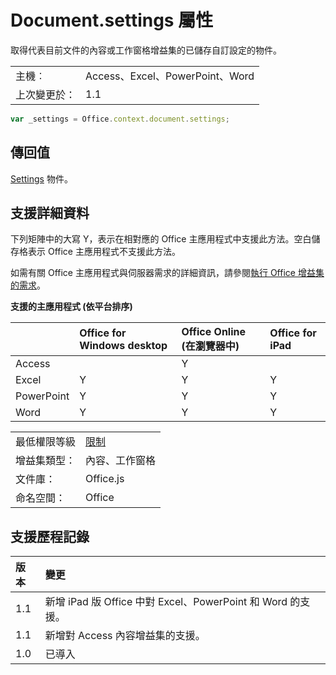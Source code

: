 
# <a name="document.settings-property"></a>Document.settings 屬性
取得代表目前文件的內容或工作窗格增益集的已儲存自訂設定的物件。

|||
|:-----------------|:--------------------------------|
| 主機︰           | Access、Excel、PowerPoint、Word |
| 上次變更於： | 1.1                             |

```js
var _settings = Office.context.document.settings;
```

## <a name="return-value"></a>傳回值

[Settings](./settings.md) 物件。

## <a name="support-details"></a>支援詳細資料

下列矩陣中的大寫 Y，表示在相對應的 Office 主應用程式中支援此方法。空白儲存格表示 Office 主應用程式不支援此方法。

如需有關 Office 主應用程式與伺服器需求的詳細資訊，請參閱[執行 Office 增益集的需求](../../docs/overview/requirements-for-running-office-add-ins.md)。

**支援的主應用程式 (依平台排序)**

|             | Office for Windows desktop | Office Online (在瀏覽器中) | Office for iPad |
|:------------|:---------------------------|:---------------------------|:----------------|
| Access      |                            | Y                          |                 |
| Excel       | Y                          | Y                          | Y               |
| PowerPoint  | Y                          | Y                          | Y               |
| Word        | Y                          | Y                          | Y               |

|||
|:--------------------------|:-----|
| 最低權限等級  | [限制](../../docs/develop/requesting-permissions-for-api-use-in-content-and-task-pane-add-ins.md)
| 增益集類型：             | 內容、工作窗格
| 文件庫：                  | Office.js
| 命名空間：                | Office

## <a name="support-history"></a>支援歷程記錄

| 版本 | 變更 |
|:--------|:--------|
| 1.1     |新增 iPad 版 Office 中對 Excel、PowerPoint 和 Word 的支援。
| 1.1     |新增對 Access 內容增益集的支援。
| 1.0     |已導入
